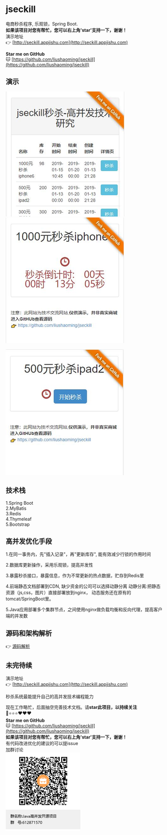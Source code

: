 # jseckill
电商秒杀程序, 乐观锁，Spring Boot.
<br/>
<b>如果该项目对您有帮忙，您可以右上角'star'支持一下，谢谢！</b>
<br/>
演示地址
<br/>
👉 [http://seckill.appjishu.com](http://seckill.appjishu.com)

**Star me on GitHub** <br/>
🐱 [https://github.com/liushaoming/jseckill](https://github.com/liushaoming/jseckill) <br/>
## 演示
![](doc/image/demo-1.jpg)  &nbsp;&nbsp; ![](doc/image/demo-2.jpg) 
<br/>
<br/>
![](doc/image/demo-3.jpg)


## 技术栈
1.Spring Boot <br/>
2.MyBatis <br/>
3.Redis <br/>
4.Thymeleaf <br/>
5.Bootstrap <br/>

## 高并发优化手段
1.在同一事务内，先"插入记录"，再"更新库存", 能有效减少行锁的作用时间

2.数据库更新操作，采用乐观锁，提高并发性

3.暴露秒杀接口，暴露信息，作为不常更新的热点数据，贮存到Redis里 

4.前端静态文档部署到CDN, 缺少资金的公司可以选择动静分离
动静分离:把静态资源（js,css，图片）直接部署放到nginx， 动态服务还在原有的tomcat/SpringBoot里。

5.Java应用部署多个集群节点，之间使用nginx做负载均衡和反向代理，提高客户端的并发数

## 源码和架构解析

👉 [源码解析](SOURCE-README.md)

## 未完待续
演示地址<br/>
👉 [http://seckill.appjishu.com](http://seckill.appjishu.com) <br/>

秒杀系统最能提升自己的高并发技术编程能力  

现在工作略忙，后面抽空完善技术文档。请**star此项目，以持续关注**<br/>
📌⭐⭐⭐❤❤❤ <br/>
**Star me on GitHub** <br/>
🐱 [https://github.com/liushaoming/jseckill](https://github.com/liushaoming/jseckill) 
<br/>
<b>如果该项目对您有帮忙，您可以右上角'star'支持一下，谢谢！</b>
<br/>
有代码改进优化的建议的可以提issue
<br/>
加群讨论 
<br/>
![](doc/image/group-qrcode.png)

